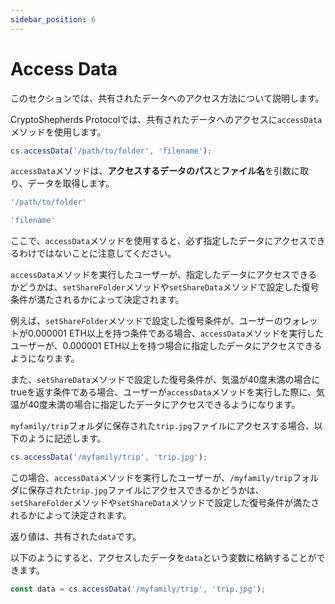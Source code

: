 ```yaml
---
sidebar_position: 6
---
```


# Access Data

このセクションでは、共有されたデータへのアクセス方法について説明します。

CryptoShepherds Protocolでは、共有されたデータへのアクセスに`accessData`メソッドを使用します。

```javascript title="JavaScript"
cs.accessData('/path/to/folder', 'filename');
```

`accessData`メソッドは、**アクセスするデータのパス**と**ファイル名**を引数に取り、データを取得します。

```javascript
'/path/to/folder'
```

```javascript
'filename'
```

ここで、`accessData`メソッドを使用すると、必ず指定したデータにアクセスできるわけではないことに注意してください。

`accessData`メソッドを実行したユーザーが、指定したデータにアクセスできるかどうかは、`setShareFolder`メソッドや`setShareData`メソッドで設定した復号条件が満たされるかによって決定されます。

例えば、`setShareFolder`メソッドで設定した復号条件が、ユーザーのウォレットが0.000001 ETH以上を持つ条件である場合、`accessData`メソッドを実行したユーザーが、0.000001 ETH以上を持つ場合に指定したデータにアクセスできるようになります。

また、`setShareData`メソッドで設定した復号条件が、気温が40度未満の場合にtrueを返す条件である場合、ユーザーが`accessData`メソッドを実行した際に、気温が40度未満の場合に指定したデータにアクセスできるようになります。

`myfamily/trip`フォルダに保存された`trip.jpg`ファイルにアクセスする場合、以下のように記述します。

```javascript 
cs.accessData('/myfamily/trip', 'trip.jpg');
```

この場合、`accessData`メソッドを実行したユーザーが、`/myfamily/trip`フォルダに保存された`trip.jpg`ファイルにアクセスできるかどうかは、`setShareFolder`メソッドや`setShareData`メソッドで設定した復号条件が満たされるかによって決定されます。

返り値は、共有された`data`です。

以下のようにすると、アクセスしたデータを`data`という変数に格納することができます。

```javascript
const data = cs.accessData('/myfamily/trip', 'trip.jpg');
```

